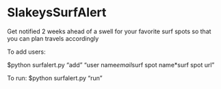 # SlakeysSurfAlert
Get notified 2 weeks ahead of a swell for your favorite surf spots so that you can plan travels accordingly

To add users:

$python surfalert.py “add” “user name*email*surf spot name*surf spot url”

To run:
$python surfalert.py “run”